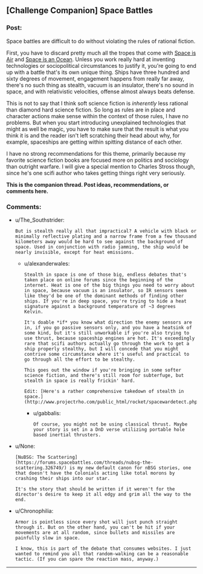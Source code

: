 ## [Challenge Companion] Space Battles

### Post:

Space battles are difficult to do without violating the rules of rational fiction.

First, you have to discard pretty much all the tropes that come with [Space is Air](http://tvtropes.org/pmwiki/pmwiki.php/Main/SpaceIsAir) and [Space is an Ocean](http://tvtropes.org/pmwiki/pmwiki.php/Main/SpaceIsAnOcean). Unless you work really hard at inventing technologies or sociopolitical circumstances to justify it, you're going to end up with a battle that's its own unique thing. Ships have three hundred and sixty degrees of movement, engagement happens from really far away, there's no such thing as stealth, vacuum is an insulator, there's no sound in space, and with relativistic velocities, offense almost always beats defense.

This is not to say that I think soft science fiction is *inherently* less rational than diamond hard science fiction. So long as rules are in place and character actions make sense within the context of those rules, I have no problems. But when you start introducing unexplained technologies that might as well be magic, you have to make sure that the result is what you think it is and the reader isn't left scratching their head about why, for example, spaceships are getting within spitting distance of each other.

I have no strong recommendations for this theme, primarily because my favorite science fiction books are focused more on politics and sociology than outright warfare. I will give a special mention to Charles Stross though, since he's one scifi author who takes getting things right very seriously.

**This is the companion thread. Post ideas, recommendations, or comments here.**

### Comments:

- u/The_Southstrider:
  ```
  But is stealth really all that impractical? A vehicle with black or minimally reflective plating and a narrow frame from a few thousand kilometers away would be hard to see against the background of space. Used in conjunction with radio jamming, the ship would be nearly invisible, except for heat emissions.
  ```

  - u/alexanderwales:
    ```
    Stealth in space is one of those big, endless debates that's taken place on online forums since the beginning of the internet. Heat is one of the big things you need to worry about in space, because vacuum is an insulator, so IR sensors seem like they'd be one of the dominant methods of finding other ships. If you're in deep space, you're trying to hide a heat signature against a background temperature of ~3 degrees Kelvin.

    It's doable *if* you know what direction the enemy sensors are in, if you go passive sensors only, and you have a heatsink of some kind, but it's still unworkable if you're also trying to use thrust, because spaceship engines are hot. It's exceedingly rare that scifi authors actually go through the work to get a ship properly stealthy, but I will concede that you might contrive some circumstance where it's useful and practical to go through all the effort to be stealthy.

    This goes out the window if you're bringing in some softer science fiction, and there's still room for subterfuge, but stealth in space is really frickin' hard.

    Edit: [Here's a rather comprehensive takedown of stealth in space.](http://www.projectrho.com/public_html/rocket/spacewardetect.php)
    ```

    - u/gabbalis:
      ```
      Of course, you might not be using classical thrust. Maybe your story is set in a DnD verse utilizing portable hole based inertial thrusters.
      ```

- u/None:
  ```
  [NuBSG: The Scattering](https://forums.spacebattles.com/threads/nubsg-the-scattering.326749/) is my new default canon for nBSG stories, one that doesn't have the Colonials acting like total morons by crashing their ships into our star.

  It's the story that should be written if it weren't for the director's desire to keep it all edgy and grim all the way to the end.
  ```

- u/Chronophilia:
  ```
  Armor is pointless since every shot will just punch straight through it. But on the other hand, you can't be hit if your movements are at all random, since bullets and missiles are painfully slow in space.

  I know, this is part of the debate that consumes websites. I just wanted to remind you all that random-walking can be a reasonable tactic. (If you can spare the reaction mass, anyway.)
  ```

---

